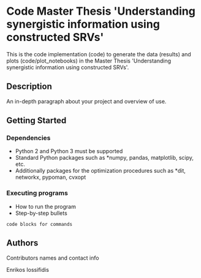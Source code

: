 # Code Master Thesis 'Understanding synergistic information using constructed SRVs'

This is the code implementation (code) to generate the data (results) and plots (code/plot_notebooks) in the Master Thesis 'Understanding synergistic information using constructed SRVs'. 

## Description

An in-depth paragraph about your project and overview of use.

## Getting Started

### Dependencies

* Python 2 and Python 3 must be supported
* Standard Python packages such as *numpy, pandas, matplotlib, scipy, etc.
* Additionally packages for the optimization procedures such as *dit, networkx, pypoman, cvxopt

### Executing programs

* How to run the program
* Step-by-step bullets
```
code blocks for commands
```

## Authors

Contributors names and contact info

Enrikos Iossifidis
